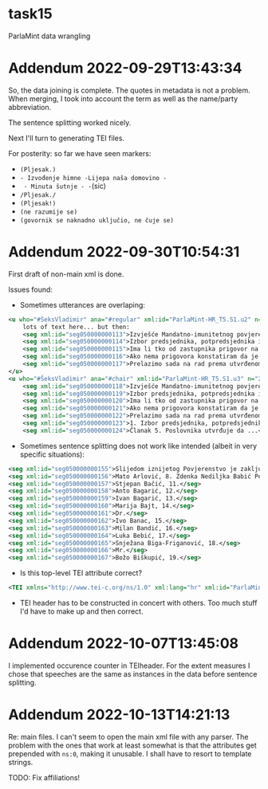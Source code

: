 # task15
ParlaMint data wrangling


# Addendum 2022-09-29T13:43:34

So, the data joining is complete. The quotes in metadata is not a problem. When merging, I took into account the term as well as the name/party abbreviation.

The sentence splitting worked nicely.

Next I'll turn to generating TEI files.


For posterity: so far we have seen markers:
* `(Pljesak.)`
* `- Izvođenje himne -Lijepa naša domovino - `
* ` - Minuta šutnje - -`(sic)
* `/Pljesak./`
* `(Pljesak!)`
* `(ne razumije se)`
* `(govornik se naknadno uključio, ne čuje se)`




# Addendum 2022-09-30T10:54:31


First draft of non-main xml is done.

Issues found:
* Sometimes utterances are overlaping:
```xml
<u who="#ŠeksVladimir" ana="#regular" xml:id="ParlaMint-HR_T5.S1.u2" n="1">
    lots of text here... but then:
    <seg xml:id="seg050000000113">Izvješće Mandatno-imunitetnog povjerenstva o provedenim izborima, davanje ...</seg>
    <seg xml:id="seg050000000114">Izbor predsjednika, potpredsjednika i ....</seg>
    <seg xml:id="seg050000000115">Ima li tko od zastupnika prigovor na predloženi dnevni red?</seg>
    <seg xml:id="seg050000000116">Ako nema prigovora konstatiram da je dnevni red utvrđen.</seg>
    <seg xml:id="seg050000000117">Prelazimo sada na rad prema utvrđenom dnevnom redu.</seg>
</u>
<u who="#ŠeksVladimir" ana="#chair" xml:id="ParlaMint-HR_T5.S1.u3" n="2">
    <seg xml:id="seg050000000118">Izvješće Mandatno-imunitetnog povjerenstva ...</seg>
    <seg xml:id="seg050000000119">Izbor predsjednika, potpredsjednika i članova Odbora za Ustav,...</seg>
    <seg xml:id="seg050000000120">Ima li tko od zastupnika prigovor na predloženi dnevni red?</seg>
    <seg xml:id="seg050000000121">Ako nema prigovora konstatiram da je dnevni red utvrđen.</seg>
    <seg xml:id="seg050000000122">Prelazimo sada na rad prema utvrđenom dnevnom redu.</seg>
    <seg xml:id="seg050000000123">1. Izbor predsjednika, potpredsjednika i članova...</seg>
    <seg xml:id="seg050000000124">Članak 5. Poslovnika utvrđuje da ...</seg>
```
* Sometimes sentence splitting does not work like intended (albeit in very specific situations):
```xml
<seg xml:id="seg050000000155">Slijedom iznijetog Povjerenstvo je zaključilo da danom konstituiranja Sabora prestaje mandat zastupnicima prethodnog saziva Sabora, i da su u Hrvatski sabor izabrani sljedeći zastupnici, poredani po abecednom redu: Pod 1. Jene Adam, pod 2. Đurđa Adlešić, 3. Zdenko Antešić, pod 4. Ingrid Antičević Marinović, 5. Željka Antunović, 6. Franjo Arapović, 7. Mr.</seg>
<seg xml:id="seg050000000156">Mato Arlović, 8. Zdenka Nediljka Babić Petričević, 9. Branko Bačić, 10.</seg>
<seg xml:id="seg050000000157">Stjepan Bačić, 11.</seg>
<seg xml:id="seg050000000158">Anto Bagarić, 12.</seg>
<seg xml:id="seg050000000159">Ivan Bagarić, 13.</seg>
<seg xml:id="seg050000000160">Marija Bajt, 14.</seg>
<seg xml:id="seg050000000161">Dr.</seg>
<seg xml:id="seg050000000162">Ivo Banac, 15.</seg>
<seg xml:id="seg050000000163">Milan Bandić, 16.</seg>
<seg xml:id="seg050000000164">Luka Bebić, 17.</seg>
<seg xml:id="seg050000000165">Snježana Biga-Friganović, 18.</seg>
<seg xml:id="seg050000000166">Mr.</seg>
<seg xml:id="seg050000000167">Božo Biškupić, 19.</seg>
```
* Is this top-level TEI attribute correct?
```xml
<TEI xmlns="http://www.tei-c.org/ns/1.0" xml:lang="hr" xml:id="ParlaMint-HR_T05" ana="#parla.term #reference">
```

* TEI header has to be constructed in concert with others. Too much stuff I'd have to make up and then correct.


# Addendum 2022-10-07T13:45:08

I implemented occurence counter in TEIheader. For the extent measures I chose that speeches are the same as instances in the data before sentence splitting.



# Addendum 2022-10-13T14:21:13

Re: main files. I can't seem to open the main xml file with any parser. The problem with the ones that work at least somewhat is that the attributes get prepended with `ns:0`, making it unusable. I shall have to resort to template strings.


TODO:
Fix affiliations!